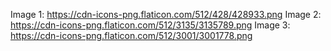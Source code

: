 Image 1: https://cdn-icons-png.flaticon.com/512/428/428933.png
Image 2: https://cdn-icons-png.flaticon.com/512/3135/3135789.png
Image 3: https://cdn-icons-png.flaticon.com/512/3001/3001778.png
